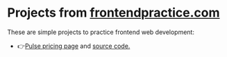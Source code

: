 # Projects from <a href="https://www.frontendpractice.com/projects/">frontendpractice.com</a>
These are simple projects to practice frontend web development:
* 👉<a href="https://matejabogdanovic.github.io/Frontend-Practice-Projects/frontendpractice.com-pulse/" target="_blank">Pulse pricing page</a> and <a href="https://github.com/matejabogdanovic/Frontend-Practice-Projects/tree/main/frontendpractice.com-pulse" target="_blank">source code.</a>

